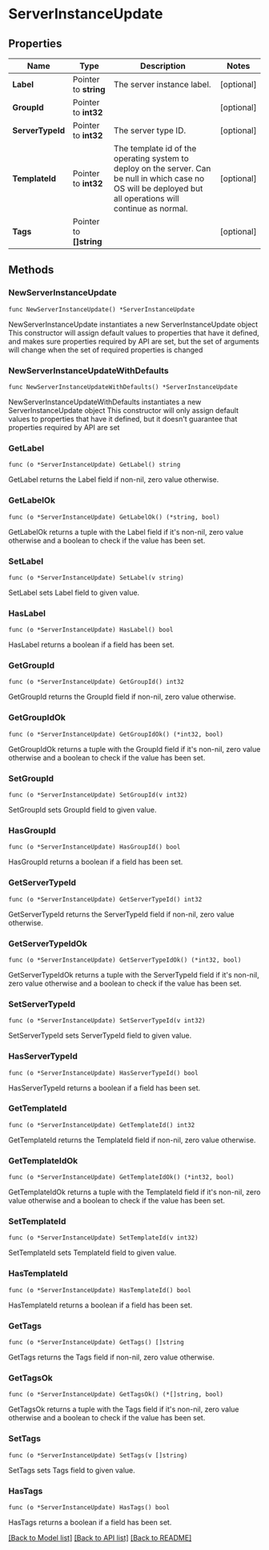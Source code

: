 # ServerInstanceUpdate

## Properties

Name | Type | Description | Notes
------------ | ------------- | ------------- | -------------
**Label** | Pointer to **string** | The server instance label. | [optional] 
**GroupId** | Pointer to **int32** |  | [optional] 
**ServerTypeId** | Pointer to **int32** | The server type ID. | [optional] 
**TemplateId** | Pointer to **int32** | The template id of the operating system to deploy on the server. Can be null in which case no OS will be deployed but all operations will continue as normal.  | [optional] 
**Tags** | Pointer to **[]string** |  | [optional] 

## Methods

### NewServerInstanceUpdate

`func NewServerInstanceUpdate() *ServerInstanceUpdate`

NewServerInstanceUpdate instantiates a new ServerInstanceUpdate object
This constructor will assign default values to properties that have it defined,
and makes sure properties required by API are set, but the set of arguments
will change when the set of required properties is changed

### NewServerInstanceUpdateWithDefaults

`func NewServerInstanceUpdateWithDefaults() *ServerInstanceUpdate`

NewServerInstanceUpdateWithDefaults instantiates a new ServerInstanceUpdate object
This constructor will only assign default values to properties that have it defined,
but it doesn't guarantee that properties required by API are set

### GetLabel

`func (o *ServerInstanceUpdate) GetLabel() string`

GetLabel returns the Label field if non-nil, zero value otherwise.

### GetLabelOk

`func (o *ServerInstanceUpdate) GetLabelOk() (*string, bool)`

GetLabelOk returns a tuple with the Label field if it's non-nil, zero value otherwise
and a boolean to check if the value has been set.

### SetLabel

`func (o *ServerInstanceUpdate) SetLabel(v string)`

SetLabel sets Label field to given value.

### HasLabel

`func (o *ServerInstanceUpdate) HasLabel() bool`

HasLabel returns a boolean if a field has been set.

### GetGroupId

`func (o *ServerInstanceUpdate) GetGroupId() int32`

GetGroupId returns the GroupId field if non-nil, zero value otherwise.

### GetGroupIdOk

`func (o *ServerInstanceUpdate) GetGroupIdOk() (*int32, bool)`

GetGroupIdOk returns a tuple with the GroupId field if it's non-nil, zero value otherwise
and a boolean to check if the value has been set.

### SetGroupId

`func (o *ServerInstanceUpdate) SetGroupId(v int32)`

SetGroupId sets GroupId field to given value.

### HasGroupId

`func (o *ServerInstanceUpdate) HasGroupId() bool`

HasGroupId returns a boolean if a field has been set.

### GetServerTypeId

`func (o *ServerInstanceUpdate) GetServerTypeId() int32`

GetServerTypeId returns the ServerTypeId field if non-nil, zero value otherwise.

### GetServerTypeIdOk

`func (o *ServerInstanceUpdate) GetServerTypeIdOk() (*int32, bool)`

GetServerTypeIdOk returns a tuple with the ServerTypeId field if it's non-nil, zero value otherwise
and a boolean to check if the value has been set.

### SetServerTypeId

`func (o *ServerInstanceUpdate) SetServerTypeId(v int32)`

SetServerTypeId sets ServerTypeId field to given value.

### HasServerTypeId

`func (o *ServerInstanceUpdate) HasServerTypeId() bool`

HasServerTypeId returns a boolean if a field has been set.

### GetTemplateId

`func (o *ServerInstanceUpdate) GetTemplateId() int32`

GetTemplateId returns the TemplateId field if non-nil, zero value otherwise.

### GetTemplateIdOk

`func (o *ServerInstanceUpdate) GetTemplateIdOk() (*int32, bool)`

GetTemplateIdOk returns a tuple with the TemplateId field if it's non-nil, zero value otherwise
and a boolean to check if the value has been set.

### SetTemplateId

`func (o *ServerInstanceUpdate) SetTemplateId(v int32)`

SetTemplateId sets TemplateId field to given value.

### HasTemplateId

`func (o *ServerInstanceUpdate) HasTemplateId() bool`

HasTemplateId returns a boolean if a field has been set.

### GetTags

`func (o *ServerInstanceUpdate) GetTags() []string`

GetTags returns the Tags field if non-nil, zero value otherwise.

### GetTagsOk

`func (o *ServerInstanceUpdate) GetTagsOk() (*[]string, bool)`

GetTagsOk returns a tuple with the Tags field if it's non-nil, zero value otherwise
and a boolean to check if the value has been set.

### SetTags

`func (o *ServerInstanceUpdate) SetTags(v []string)`

SetTags sets Tags field to given value.

### HasTags

`func (o *ServerInstanceUpdate) HasTags() bool`

HasTags returns a boolean if a field has been set.


[[Back to Model list]](../README.md#documentation-for-models) [[Back to API list]](../README.md#documentation-for-api-endpoints) [[Back to README]](../README.md)


